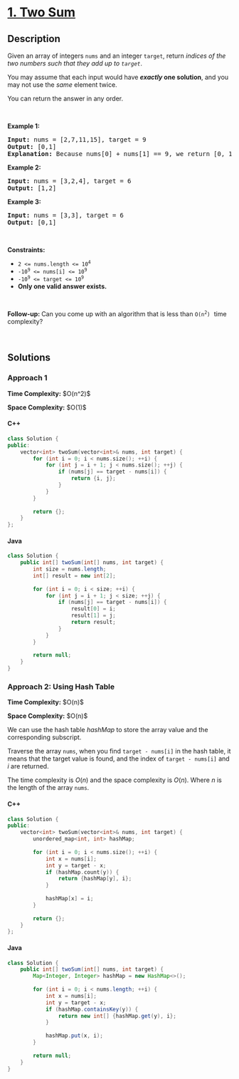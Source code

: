 # [1. Two Sum](https://leetcode.com/problems/two-sum)

## Description

<p>Given an array of integers <code>nums</code>&nbsp;and an integer <code>target</code>, return <em>indices of the two numbers such that they add up to <code>target</code></em>.</p>

<p>You may assume that each input would have <strong><em>exactly</em> one solution</strong>, and you may not use the <em>same</em> element twice.</p>

<p>You can return the answer in any order.</p>
<p>&nbsp;</p>

<p><strong class="example">Example 1:</strong></p>
<pre>
<strong>Input:</strong> nums = [2,7,11,15], target = 9
<strong>Output:</strong> [0,1]
<strong>Explanation:</strong> Because nums[0] + nums[1] == 9, we return [0, 1].
</pre>

<p><strong class="example">Example 2:</strong></p>
<pre>
<strong>Input:</strong> nums = [3,2,4], target = 6
<strong>Output:</strong> [1,2]
</pre>

<p><strong class="example">Example 3:</strong></p>
<pre>
<strong>Input:</strong> nums = [3,3], target = 6
<strong>Output:</strong> [0,1]
</pre>
<p>&nbsp;</p>

<p><strong>Constraints:</strong></p>
<ul>
    <li><code>2 &lt;= nums.length &lt;= 10<sup>4</sup></code></li>
    <li><code>-10<sup>9</sup> &lt;= nums[i] &lt;= 10<sup>9</sup></code></li>
    <li><code>-10<sup>9</sup> &lt;= target &lt;= 10<sup>9</sup></code></li>
    <li><strong>Only one valid answer exists.</strong></li>
</ul>
<p>&nbsp;</p>

<strong>Follow-up:&nbsp;</strong>Can you come up with an algorithm that is less than <code>O(n<sup>2</sup>)</code><font face="monospace">&nbsp;</font>time complexity?
<p>&nbsp;</p>

## Solutions

### **Approach 1**

<p><strong>Time Complexity:</strong> $O(n^2)$</p>
<p><strong>Space Complexity:</strong> $O(1)$</p>

<!-- tabs:start -->

#### C++

```cpp
class Solution {
public:
    vector<int> twoSum(vector<int>& nums, int target) {
        for (int i = 0; i < nums.size(); ++i) {
            for (int j = i + 1; j < nums.size(); ++j) {
                if (nums[j] == target - nums[i]) {
                    return {i, j};
                }
            }
        }
        
        return {};
    }
};
```

#### Java

```java
class Solution {
    public int[] twoSum(int[] nums, int target) {
        int size = nums.length;
        int[] result = new int[2];
        
        for (int i = 0; i < size; ++i) {
            for (int j = i + 1; j < size; ++j) {
                if (nums[j] == target - nums[i]) {
                    result[0] = i;
                    result[1] = j;
                    return result;
                }
            }
        }
        
        return null;
    }
}
```

<!-- tabs:end -->

### **Approach 2: Using Hash Table**

<p><strong>Time Complexity:</strong> $O(n)$</p>
<p><strong>Space Complexity:</strong> $O(n)$</p>

We can use the hash table $hashMap$ to store the array value and the corresponding subscript.

Traverse the array `nums`, when you find `target - nums[i]` in the hash table, it means that the target value is found, and the index of `target - nums[i]` and $i$ are returned.

The time complexity is $O(n)$ and the space complexity is $O(n)$. Where $n$ is the length of the array `nums`.

<!-- tabs:start -->

#### C++

```cpp
class Solution {
public:
    vector<int> twoSum(vector<int>& nums, int target) {
        unordered_map<int, int> hashMap;
        
        for (int i = 0; i < nums.size(); ++i) {
            int x = nums[i];
            int y = target - x;
            if (hashMap.count(y)) {
                return {hashMap[y], i};
            }
            
            hashMap[x] = i;
        }
        
        return {};
    }
};
```

#### Java

```java
class Solution {
    public int[] twoSum(int[] nums, int target) {
        Map<Integer, Integer> hashMap = new HashMap<>();
        
        for (int i = 0; i < nums.length; ++i) {
            int x = nums[i];
            int y = target - x;
            if (hashMap.containsKey(y)) {
                return new int[] {hashMap.get(y), i};
            }
            
            hashMap.put(x, i);
        }
        
        return null;
    }
}
```

<!-- tabs:end -->